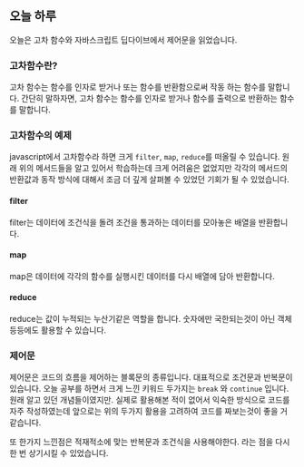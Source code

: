 ## 오늘 하루
오늘은 고차 함수와 자바스크립트 딥다이브에서 제어문을 읽었습니다.

### 고차함수란?
고차 함수는 함수를 인자로 받거나 또는 함수를 반환함으로써 작동 하는 함수를 말합니다. 
간단히 말하자면, 고차 함수는 함수를 인자로 받거나 함수를 출력으로 반환하는 함수를 말합니다.

### 고차함수의 예제
javascript에서 고차함수라 하면 크게 `filter`, `map`, `reduce`를 떠올릴 수 있습니다.
원래 위의 메서드들을 알고 있어서 학습하는데 크게 어려움은 없었지만 각각의 메서드의 반환값과 
동작 방식에 대해서 조금 더 깊게 살펴볼 수 있었던 기회가 될 수 있었습니다.

#### filter
filter는 데이터에 조건식을 돌려 조건을 통과하는 데이터를 모아놓은 배열을 반환합니다.
#### map
map은 데이터에 각각의 함수를 실행시킨 데이터를 다시 배열에 담아 반환합니다.
#### reduce
reduce는 값이 누적되는 누산기같은 역할을 합니다. 숫자에만 국한되는것이 아닌 객체 등등에도 활용할 수 있습니다.

### 제어문
제어문은 코드의 흐름을 제어하는 블록문의 종류입니다.
대표적으로 조건문과 반복문이 있습니다. 오늘 공부를 하면서 크게 느낀 키워드 두가지는 
`break` 와 `continue` 입니다. 원래 알고 있던 개념들이였지만. 실제로 활용해본 적이 없어서 
익숙한 방식으로 코드를 자주 작성하였는데 앞으로는 위의 두가지 활용을 고려하여 코드를 짜보는것이 좋을 거 같습니다.

또 한가지 느낀점은 적재적소에 맞는 반복문과 조건식을 사용해야한다. 라는 점을 다시 한 번 상기시킬 수 있었습니다.
